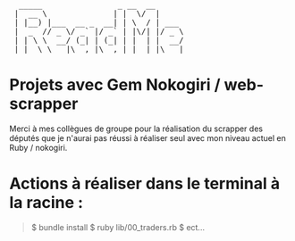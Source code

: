 <pre>
  _____                _ __  __      
 |  __ \              | |  \/  |     
 | |__) |___  __ _  __| | \  / | ___ 
 |  _  // _ \/ _` |/ _` | |\/| |/ _ \
 | | \ \  __/ (_| | (_| | |  | |  __/
 |_|  \_\___|\__,_|\__,_|_|  |_|\___|
</pre>

# Projets avec Gem Nokogiri / web-scrapper

Merci à mes collègues de groupe pour la réalisation du scrapper des députés que je n'aurai pas réussi à réaliser seul avec mon niveau actuel en Ruby / nokogiri.

# Actions à réaliser dans le terminal à la racine :

> $ bundle install
> $ ruby lib/00_traders.rb
> $ ect...